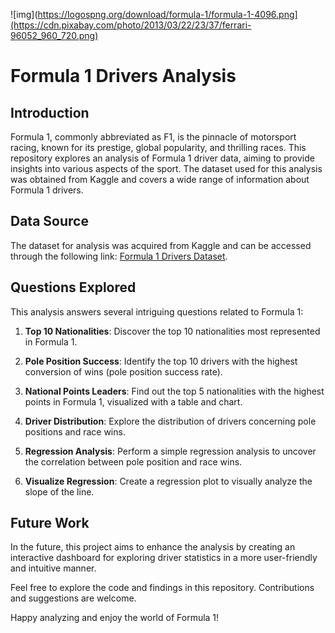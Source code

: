 ![img](https://logospng.org/download/formula-1/formula-1-4096.png](https://cdn.pixabay.com/photo/2013/03/22/23/37/ferrari-96052_960_720.png)

# Formula 1 Drivers Analysis

## Introduction
Formula 1, commonly abbreviated as F1, is the pinnacle of motorsport racing, known for its prestige, global popularity, and thrilling races. This repository explores an analysis of Formula 1 driver data, aiming to provide insights into various aspects of the sport. The dataset used for this analysis was obtained from Kaggle and covers a wide range of information about Formula 1 drivers.

## Data Source
The dataset for analysis was acquired from Kaggle and can be accessed through the following link: [Formula 1 Drivers Dataset](https://www.kaggle.com/datasets/dubradave/formula-1-drivers-dataset).

## Questions Explored
This analysis answers several intriguing questions related to Formula 1:

1. **Top 10 Nationalities**: Discover the top 10 nationalities most represented in Formula 1.

2. **Pole Position Success**: Identify the top 10 drivers with the highest conversion of wins (pole position success rate).

3. **National Points Leaders**: Find out the top 5 nationalities with the highest points in Formula 1, visualized with a table and chart.

4. **Driver Distribution**: Explore the distribution of drivers concerning pole positions and race wins.

5. **Regression Analysis**: Perform a simple regression analysis to uncover the correlation between pole position and race wins.

6. **Visualize Regression**: Create a regression plot to visually analyze the slope of the line.

## Future Work
In the future, this project aims to enhance the analysis by creating an interactive dashboard for exploring driver statistics in a more user-friendly and intuitive manner.

Feel free to explore the code and findings in this repository. Contributions and suggestions are welcome.

Happy analyzing and enjoy the world of Formula 1!



